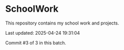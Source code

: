 # SchoolWork

This repository contains my school work and projects.

Last updated: 2025-04-24 19:31:04

Commit #3 of 3 in this batch.